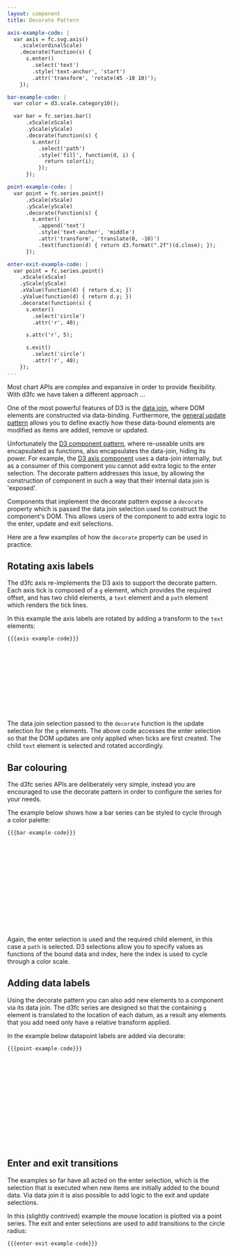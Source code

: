 ```yaml
---
layout: component
title: Decorate Pattern

axis-example-code: |
  var axis = fc.svg.axis()
    .scale(ordinalScale)
    .decorate(function(s) {
      s.enter()
        .select('text')
        .style('text-anchor', 'start')
        .attr('transform', 'rotate(45 -10 10)');
    });

bar-example-code: |
  var color = d3.scale.category10();

  var bar = fc.series.bar()
      .xScale(xScale)
      .yScale(yScale)
      .decorate(function(s) {
        s.enter()
          .select('path')
          .style('fill', function(d, i) {
            return color(i);
          });
      });

point-example-code: |
  var point = fc.series.point()
      .xScale(xScale)
      .yScale(yScale)
      .decorate(function(s) {
        s.enter()
          .append('text')
          .style('text-anchor', 'middle')
          .attr('transform', 'translate(0, -10)')
          .text(function(d) { return d3.format(".2f")(d.close); });
      });

enter-exit-example-code: |
  var point = fc.series.point()
    .xScale(xScale)
    .yScale(yScale)
    .xValue(function(d) { return d.x; })
    .yValue(function(d) { return d.y; })
    .decorate(function(s) {
      s.enter()
        .select('circle')
        .attr('r', 40);

      s.attr('r', 5);

      s.exit()
        .select('circle')
        .attr('r', 40);
    });
---
```


Most chart APIs are complex and expansive in order to provide flexibility. With d3fc we have taken a different approach ...

One of the most powerful features of D3 is the [data join](http://bost.ocks.org/mike/join/), where DOM elements are constructed via data-binding. Furthermore, the [general update pattern](http://bl.ocks.org/3808218) allows you to define exactly how these data-bound elements are modified as items are added, remove or updated.

Unfortunately the [D3 component pattern](http://bost.ocks.org/mike/chart/), where re-useable units are encapsulated as functions, also encapsulates the data-join, hiding its power. For example, the [D3 axis component](https://github.com/mbostock/d3/wiki/SVG-Axes) uses a data-join internally, but as a consumer of this component you cannot add extra logic to the enter selection. The decorate pattern addresses this issue, by allowing the construction of component in such a way that their internal data join is 'exposed'.

Components that implement the decorate pattern expose a `decorate` property which is passed the data join selection used to construct the component's DOM. This allows users of the component to add extra logic to the enter, update and exit selections.

Here are a few examples of how the `decorate` property can be used in practice.

## Rotating axis labels

The d3fc axis re-implements the D3 axis to support the decorate pattern. Each axis tick is composed of a `g` element, which provides the required offset, and has two child elements, a `text` element and a `path` element which renders the tick lines.

In this example the axis labels are rotated by adding a transform to the `text` elements:

```js
{{{axis-example-code}}}
```

<style type="text/css">
  .tick text {
    font-size: 13px;
  } 
</style>

<svg class="axis-container" id="axis-example"></svg>

<script type="text/javascript">
(function() {
  var width = $("#axis-example").width();

  var linearScale = d3.scale.linear()
    .domain([0, 140])
    .range([0, width])
    .nice();

  var ordinalScale = d3.scale.ordinal()
    .domain(['Carrots', 'Bananas', 'Sausages', 'Pickles', 'Aubergines', 'Artichokes', 'Spinach', 'Cucumber'])
    .rangePoints([0, width], 1);

  {{{axis-example-code}}}

  d3.select('#axis-example')
    .call(axis);
}());
</script>

The data join selection passed to the `decorate` function is the update selection for the `g` elements. The above code accesses the enter selection so that the DOM updates are only applied when ticks are first created. The child `text` element is selected and rotated accordingly.

## Bar colouring

The d3fc series APIs are deliberately very simple, instead you are encouraged to use the decorate pattern in order to configure the series for your needs.

The example below shows how a bar series can be styled to cycle through a color palette:

```js
{{{bar-example-code}}}
```

<style type="text/css">
  .bar path {
    stroke-width: 0;
  } 
</style>

<div id="bar-example" class="chart" style="height: 200px"> </div>

<script type="text/javascript">
(function() {
  var f = createFixture('#bar-example', null, 200, 10, function() { return true; });
  var container = f.container, data = f.data,
    xScale = f.xScale, yScale = f.yScale;

  {{{bar-example-code}}}

  container.append('g')
      .datum(data)
      .call(bar);
}());
</script>

Again, the enter selection is used and the required child element, in this case a `path` is selected. D3 selections allow you to specify values as functions of the bound data and index, here the index is used to cycle through a color scale.

## Adding data labels

Using the decorate pattern you can also add new elements to a component via its data join. The d3fc series are designed so that the containing `g` element is translated to the location of each datum, as a result any elements that you add need only have a relative transform applied.

In the example below datapoint labels are added via decorate:

```js
{{{point-example-code}}}
```

<div id="label-example" class="chart" style="height: 200px"> </div>

<script type="text/javascript">
(function() {
  var f = createFixture('#label-example', null, 200, 10, function() { return true; });
  var container = f.container, data = f.data,
    xScale = f.xScale, yScale = f.yScale;

  {{{point-example-code}}}

  container.append('g')
      .datum(data)
      .call(point);
}());
</script>


## Enter and exit transitions

The examples so far have all acted on the enter selection, which is the selection that is executed when new items are initially added to the bound data. Via data join it is also possible to add logic to the exit and update selections.

In this (slightly contrived) example the mouse location is plotted via a point series. The exit and enter selections are used to add transitions to the circle radius:

```js
{{{enter-exit-example-code}}}
```

<div id="enter-exit-example" class="chart" style="height: 300px"> </div>

<script type="text/javascript">
(function() {

  var width = 600, height = 300;
  var container = d3.select('#enter-exit-example')
        .insert('svg', 'div')
        .attr('width', width)
        .attr('height', height);
  var series = container.append('g');

  var xScale = d3.scale.linear()
    .domain([0, 100])
    .range([0, width]);

  var yScale = d3.scale.linear()
    .domain([0, 100])
    .range([0, height]);

  var data = [];

  var mouseX = 50, mouseY = 50;

  document.onmousemove = function(evt) {
    mouseX = evt.clientX * 100 / $(window).width();
    mouseY = evt.clientY * 100 / $(window).height();
  }

  function render() {

    data.push({x: mouseX, y: mouseY});

    if (data.length > 20) {
      data = data.slice(1);
    }

    {{{enter-exit-example-code}}}

      series.datum(data)
        .transition()
        .duration(500)
        .call(point);
  }

  setInterval(render, 200);

}());
</script>
